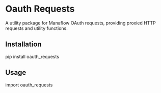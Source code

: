 # Oauth Requests

A utility package for Manaflow OAuth requests, providing proxied HTTP requests and utility functions.

## Installation

pip install oauth_requests

## Usage

import oauth_requests